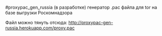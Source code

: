 #proxypac_gen_russia (в разработке)
генератор .pac файла для tor на базе выгрузки Роскомнадзора

Файл можно тянуть отсюда: http://proxypac-gen-russia.herokuapp.com/proxy.pac